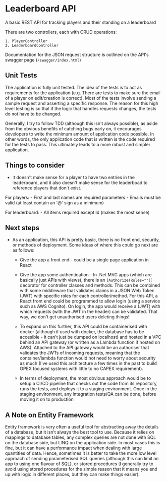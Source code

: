 # Leaderboard API

A basic REST API for tracking players and their standing on a leaderboard

There are two controllers, each with CRUD operations:

	1. PlayerController 
	2. LeaderboardController

Documentation for the JSON request structure is outlined on the API's swagger page (```/swagger/index.html```)

## Unit Tests

The application is fully unit tested. The idea of the tests is to act as requirements for the application (e.g. There are tests to make sure the email of a player on edit/creation is correct). Most of the tests involve sending a sample request and asserting a specific response. The reason for this high level testing is so that if the logic that handles requests changes, the tests do not have to be changed. 

Generally, I try to follow TDD (although this isn't always possible), as aside from the obvious benefits of catching bugs early on, it encourages developers to write the minimum amount of application code possible. In other words, the only application code that is written is the code required for the tests to pass. This ultimately leads to a more robust and simpler application.

## Things to consider

- It doesn't make sense for a player to have two entries in the leaderboard, and it also doesn't make sense for the leaderboad to reference players that don't exist.

For players:
	- First and last names are required parameters
	- Emails must be valid (at least contain an '@' sign as a minimum)

For leaderboard:
    - All items required except Id (makes the most sense)


## Next steps

 - As an application, this API is pretty basic, there is no front end, security, or methods of deployment. Some ideas of where this could go next are as follows:

	- Give the app a front end - could be a single page application in React

	- Give the app some authentication - In .Net MVC apps (which are basically just APIs with views), there is an ```[Authorize(Roles="")]``` decorator for controller classes and methods. This can be combined with some middleware that validates claims in a JSON Web Token (JWT) with specific roles for each controller/method. For this API, a React front end could be programmed to allow login (using a service such as AWS Cognito). On login, the app would receive a (JWT) with which requests (with the JWT in the header) can be validated. That way, we don't get unauthorised users deleting things!

	- To expand on this further, this API could be containerised with docker (although if used with docker, the database has to be accesible - it can't just be dumped on localhost) and hosted in a VPC behind an API gateway (or written as a Lambda function if hosted on AWS). Attached to the API gateway would be an authoriser that validates the JWTs of incoming requests, meaning that the container/lambda function would not need to worry about security as much (I've used this architecture a few times in the past to build OPEX focused systems with little to no CAPEX requirement).

	- In terms of deployment, the most obvious approach would be to setup a CI/CD pipeline that checks out the code from its repository, runs the tests, and deploys it to a staging environment. Once in the staging environment, any integration tests/QA can be done, before moving it on to production

## A Note on Entity Framework

Entity framework is very often a useful tool for abstracting away the details of a database, but it isn't always the best tool to use. Because it relies on mappings to database tables, any complex queries are not done with SQL on the database side, but LINQ on the application side. In most cases this is fine, but it can have a performance impact when dealing with large quantities of data. Hence, sometimes it is better to take the more low level approach of sending parameterised SQL queries (although this can limit an app to using one flavour of SQL), or stored procedures (I generally try to avoid using stored procedures for the simple reason that it means you end up with logic in different places, but they can make things easier).